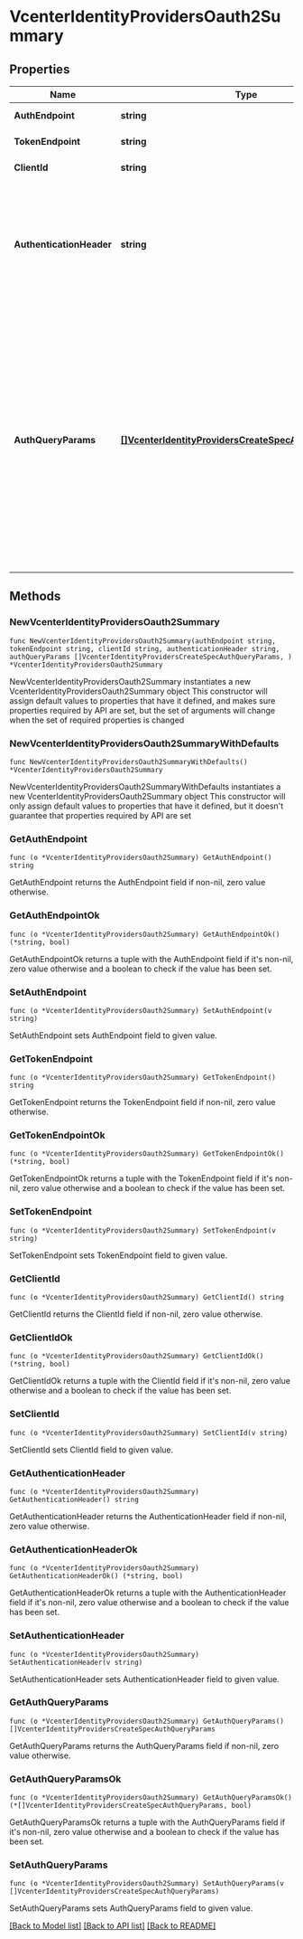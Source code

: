 # VcenterIdentityProvidersOauth2Summary

## Properties

Name | Type | Description | Notes
------------ | ------------- | ------------- | -------------
**AuthEndpoint** | **string** | Authentication/authorization endpoint of the provider | 
**TokenEndpoint** | **string** | Token endpoint of the provider | 
**ClientId** | **string** | Client identifier to connect to the provider | 
**AuthenticationHeader** | **string** | The authentication data used as part of request header to acquire or refresh an OAuth2 token. The data format depends on the authentication method used. Example of basic authentication format: Authorization: Basic [base64Encode(clientId + \&quot;:\&quot; + secret)] | 
**AuthQueryParams** | [**[]VcenterIdentityProvidersCreateSpecAuthQueryParams**](VcenterIdentityProvidersCreateSpecAuthQueryParams.md) |  key/value pairs that are to be appended to the authEndpoint request.   How to append to authEndpoint request:  If the map is not empty, a \&quot;?\&quot; is added to the endpoint URL, and combination of each k and each string in the v is added with an \&quot;&amp;\&quot; delimiter. Details:    - If the value contains only one string, then the key is added with \&quot;k&#x3D;v\&quot;.    - If the value is an empty list, then the key is added without a \&quot;&#x3D;v\&quot;.    - If the value contains multiple strings, then the key is repeated in the query-string for each string in the value.  | 

## Methods

### NewVcenterIdentityProvidersOauth2Summary

`func NewVcenterIdentityProvidersOauth2Summary(authEndpoint string, tokenEndpoint string, clientId string, authenticationHeader string, authQueryParams []VcenterIdentityProvidersCreateSpecAuthQueryParams, ) *VcenterIdentityProvidersOauth2Summary`

NewVcenterIdentityProvidersOauth2Summary instantiates a new VcenterIdentityProvidersOauth2Summary object
This constructor will assign default values to properties that have it defined,
and makes sure properties required by API are set, but the set of arguments
will change when the set of required properties is changed

### NewVcenterIdentityProvidersOauth2SummaryWithDefaults

`func NewVcenterIdentityProvidersOauth2SummaryWithDefaults() *VcenterIdentityProvidersOauth2Summary`

NewVcenterIdentityProvidersOauth2SummaryWithDefaults instantiates a new VcenterIdentityProvidersOauth2Summary object
This constructor will only assign default values to properties that have it defined,
but it doesn't guarantee that properties required by API are set

### GetAuthEndpoint

`func (o *VcenterIdentityProvidersOauth2Summary) GetAuthEndpoint() string`

GetAuthEndpoint returns the AuthEndpoint field if non-nil, zero value otherwise.

### GetAuthEndpointOk

`func (o *VcenterIdentityProvidersOauth2Summary) GetAuthEndpointOk() (*string, bool)`

GetAuthEndpointOk returns a tuple with the AuthEndpoint field if it's non-nil, zero value otherwise
and a boolean to check if the value has been set.

### SetAuthEndpoint

`func (o *VcenterIdentityProvidersOauth2Summary) SetAuthEndpoint(v string)`

SetAuthEndpoint sets AuthEndpoint field to given value.


### GetTokenEndpoint

`func (o *VcenterIdentityProvidersOauth2Summary) GetTokenEndpoint() string`

GetTokenEndpoint returns the TokenEndpoint field if non-nil, zero value otherwise.

### GetTokenEndpointOk

`func (o *VcenterIdentityProvidersOauth2Summary) GetTokenEndpointOk() (*string, bool)`

GetTokenEndpointOk returns a tuple with the TokenEndpoint field if it's non-nil, zero value otherwise
and a boolean to check if the value has been set.

### SetTokenEndpoint

`func (o *VcenterIdentityProvidersOauth2Summary) SetTokenEndpoint(v string)`

SetTokenEndpoint sets TokenEndpoint field to given value.


### GetClientId

`func (o *VcenterIdentityProvidersOauth2Summary) GetClientId() string`

GetClientId returns the ClientId field if non-nil, zero value otherwise.

### GetClientIdOk

`func (o *VcenterIdentityProvidersOauth2Summary) GetClientIdOk() (*string, bool)`

GetClientIdOk returns a tuple with the ClientId field if it's non-nil, zero value otherwise
and a boolean to check if the value has been set.

### SetClientId

`func (o *VcenterIdentityProvidersOauth2Summary) SetClientId(v string)`

SetClientId sets ClientId field to given value.


### GetAuthenticationHeader

`func (o *VcenterIdentityProvidersOauth2Summary) GetAuthenticationHeader() string`

GetAuthenticationHeader returns the AuthenticationHeader field if non-nil, zero value otherwise.

### GetAuthenticationHeaderOk

`func (o *VcenterIdentityProvidersOauth2Summary) GetAuthenticationHeaderOk() (*string, bool)`

GetAuthenticationHeaderOk returns a tuple with the AuthenticationHeader field if it's non-nil, zero value otherwise
and a boolean to check if the value has been set.

### SetAuthenticationHeader

`func (o *VcenterIdentityProvidersOauth2Summary) SetAuthenticationHeader(v string)`

SetAuthenticationHeader sets AuthenticationHeader field to given value.


### GetAuthQueryParams

`func (o *VcenterIdentityProvidersOauth2Summary) GetAuthQueryParams() []VcenterIdentityProvidersCreateSpecAuthQueryParams`

GetAuthQueryParams returns the AuthQueryParams field if non-nil, zero value otherwise.

### GetAuthQueryParamsOk

`func (o *VcenterIdentityProvidersOauth2Summary) GetAuthQueryParamsOk() (*[]VcenterIdentityProvidersCreateSpecAuthQueryParams, bool)`

GetAuthQueryParamsOk returns a tuple with the AuthQueryParams field if it's non-nil, zero value otherwise
and a boolean to check if the value has been set.

### SetAuthQueryParams

`func (o *VcenterIdentityProvidersOauth2Summary) SetAuthQueryParams(v []VcenterIdentityProvidersCreateSpecAuthQueryParams)`

SetAuthQueryParams sets AuthQueryParams field to given value.



[[Back to Model list]](../README.md#documentation-for-models) [[Back to API list]](../README.md#documentation-for-api-endpoints) [[Back to README]](../README.md)


